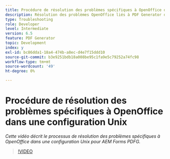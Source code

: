```yaml
---
title: Procédure de résolution des problèmes spécifiques à OpenOffice dans une configuration Unix
description: Résolution des problèmes OpenOffice liés à PDF Generator dans la configuration UNIX.
type: Troubleshooting
role: Developer
level: Intermediate
version: 6.5
feature: PDF Generator
topic: Development
index: y
exl-id: bc86dda1-18a4-474b-a8ec-d4e7f15ddd10
source-git-commit: b3e9251bdb18a008be95c1fa9e5c79252a74fc98
workflow-type: tm+mt
source-wordcount: '49'
ht-degree: 0%

---
```


# Procédure de résolution des problèmes spécifiques à OpenOffice dans une configuration Unix

*Cette vidéo décrit le processus de résolution des problèmes spécifiques à OpenOffice dans une configuration Unix pour AEM Forms PDFG.*

>[!VIDEO](https://video.tv.adobe.com/v/335551?quality=12&learn=on)
